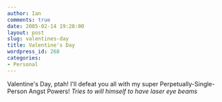 ```yaml
---
author: Ian
comments: true
date: 2005-02-14 19:28:00
layout: post
slug: valentines-day
title: Valentine's Day
wordpress_id: 268
categories:
- Personal
---
```


Valentine's Day, ptah!  I'll defeat you all with my super Perpetually-Single-Person Angst Powers!  *Tries to will himself to have laser eye beams*
